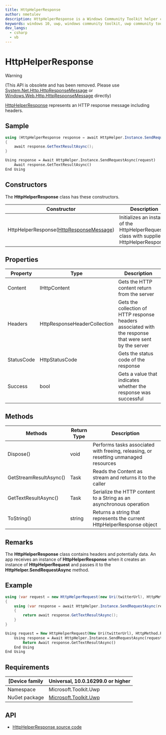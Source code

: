 ```yaml
---
title: HttpHelperResponse
author: nmetulev
description: HttpHelperResponse is a Windows Community Toolkit helper class used with the HttpHelper class to read http responses.
keywords: windows 10, uwp, windows community toolkit, uwp community toolkit, uwp toolkit, HttpHelperResponse
dev_langs:
  - csharp
  - vb
---
```


# HttpHelperResponse

> [!WARNING]
> (This API is obsolete and has been removed. Please use [System.Net.Http.HttpResponseMessage](https://msdn.microsoft.com/library/system.net.http.httpresponsemessage(v=vs.110).aspx) 
> or [Windows.Web.Http.HttpResponseMessage](https://docs.microsoft.com/uwp/api/Windows.Web.Http.HttpResponseMessage) directly)

[HttpHelperResponse](https://docs.microsoft.com/dotnet/api/microsoft.toolkit.uwp.httphelperresponse) represents an HTTP response message including headers. 

## Sample

```csharp
using (HttpHelperResponse response = await HttpHelper.Instance.SendRequestAsync(request))
{
    await response.GetTextResultAsync();
}
```
```vb
Using response = Await HttpHelper.Instance.SendRequestAsync(request)
    Await response.GetTextResultAsync()
End Using
```

## Constructors

The **HttpHelperResponse** class has these constructors.

| Constructor | Description |
| ----------  | ----------- |
| HttpHelperResponse([HttpResponseMessage](https://msdn.microsoft.com/library/windows/apps/windows.web.http.httpresponsemessage.aspx))  | Initializes an instance of the HttpHelperRequest class with supplied HttpHelperResponse. |

## Properties

| Property | Type | Description |
| -------- | ----------- | ----------- |
| Content | IHttpContent | Gets the HTTP content return from the server |
| Headers | HttpResponseHeaderCollection | Gets the collection of HTTP response headers associated with the response that were sent by the server |
| StatusCode | HttpStatusCode | Gets the status code of the response |
| Success | bool | Gets a value that indicates whether the response was successful |

## Methods

|        Methods         |    Return Type     |                                     Description                                     |
|------------------------|--------------------|-------------------------------------------------------------------------------------|
|       Dispose()        |        void        | Performs tasks associated with freeing, releasing, or resetting unmanaged resources |
| GetStreamResultAsync() | Task<IInputStream> |              Reads the Content as stream and returns it to the caller               |
|  GetTextResultAsync()  |    Task<string>    |         Serialize the HTTP content to a String as an asynchronous operation         |
|       ToString()       |       string       |       Returns a string that represents the current HttpHelperResponse object        |

## Remarks

The **HttpHelperResponse** class contains headers and potentially data. 
An app receives an instance of **HttpHelperResponse** when it creates an instance of **HttpHelperRequest** and passes it to the **HttpHelper.SendRequestAsync** method.

## Example

```csharp
using (var request = new HttpHelperRequest(new Uri(twitterUrl), HttpMethod.Post))
{
    using (var response = await HttpHelper.Instance.SendRequestAsync(request))
    {
        return await response.GetTextResultAsync();
    }
}
```
```vb
Using request = New HttpHelperRequest(New Uri(twitterUrl), HttpMethod.Post)
    Using response = Await HttpHelper.Instance.SendRequestAsync(request)
        Return Await response.GetTextResultAsync()
    End Using
End Using
```

## Requirements

| [Device family | Universal, 10.0.16299.0 or higher |
| --- | --- |
| Namespace | Microsoft.Toolkit.Uwp |
| NuGet package | [Microsoft.Toolkit.Uwp](https://www.nuget.org/packages/Microsoft.Toolkit.Uwp/) |

## API

* [HttpHelperResponse source code](https://github.com/Microsoft/WindowsCommunityToolkit//blob/master/Microsoft.Toolkit.Uwp/Helpers/HttpHelper/HttpHelperResponse.cs)
